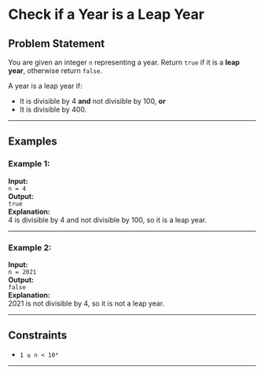 # Check if a Year is a Leap Year

## Problem Statement

You are given an integer `n` representing a year. Return `true` if it is a **leap year**, otherwise return `false`.

A year is a leap year if:
- It is divisible by 4 **and** not divisible by 100, **or**
- It is divisible by 400.

---

## Examples

### Example 1:
**Input:**  
`n = 4`  
**Output:**  
`true`  
**Explanation:**  
4 is divisible by 4 and not divisible by 100, so it is a leap year.

---

### Example 2:
**Input:**  
`n = 2021`  
**Output:**  
`false`  
**Explanation:**  
2021 is not divisible by 4, so it is not a leap year.

---

## Constraints

- `1 ≤ n < 10⁴`

---
